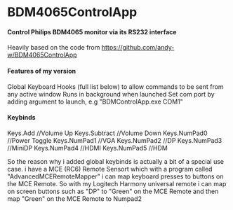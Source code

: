 # BDM4065ControlApp
#### Control Philips BDM4065 monitor via its RS232 interface
 Heavily based on the code from https://github.com/andy-w/BDM4065ControlApp


#### Features of my version
Global Keyboard Hooks (full list below) to allow commands to be sent from any active window
Runs in background when launched
Set com port by adding argument to launch, e.g "BDMControlApp.exe COM1"

#### Keybinds
Keys.Add //Volume Up
Keys.Subtract //Volume Down
Keys.NumPad0 //Power Toggle
Keys.NumPad1 //VGA
Keys.NumPad2 //DP
Keys.NumPad3 //MiniDP
Keys.NumPad4 //HDMI
Keys.NumPad5 //HDM

So the reason why i added global keybinds is actually a bit of a special use case. i have a MCE (RC6) Remote Sensort which with a program called "AdvancedMCERemoteMapper" i can map keyboard presses to buttons on the MCE Remote.
So with my Logitech Harmony universal remote i can map on screen buttons such as "DP" to "Green" on the MCE Remote and then map "Green" on the MCE Remote to Numpad2
